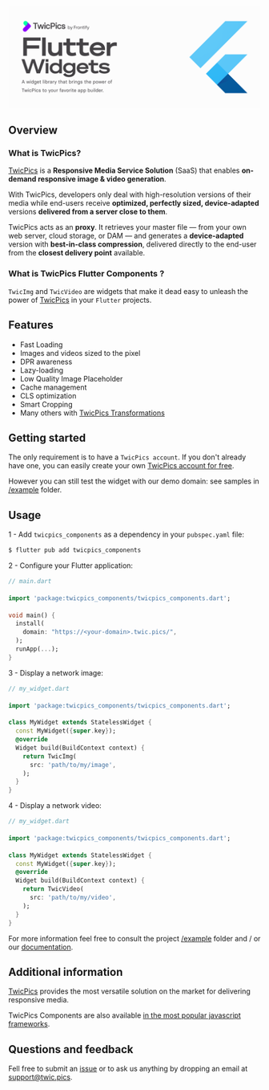 ![TwicPics Flutter Widget](https://raw.githubusercontent.com/TwicPics/components-flutter/main/resources/flutter-cover.png)

## Overview

### What is TwicPics?

[TwicPics](https://www.twicpics.com/?utm_source=github&utm_medium=organic&utm_campaign=components) is a **Responsive Media Service Solution** (SaaS) that enables **on-demand responsive image & video generation**.

With TwicPics, developers only deal with high-resolution versions of their media while end-users receive **optimized, perfectly sized, device-adapted** versions **delivered from a server close to them**.

TwicPics acts as an **proxy**. It retrieves your master file — from your own web server, cloud storage, or DAM — and generates a **device-adapted** version with **best-in-class compression**, delivered directly to the end-user from the **closest delivery point** available.

### What is TwicPics Flutter Components ?

 `TwicImg` and `TwicVideo` are widgets that make it dead easy to unleash the power of [TwicPics](https://www.twicpics.com/) in your `Flutter` projects.

## Features

- Fast Loading
- Images and videos sized to the pixel
- DPR awareness
- Lazy-loading
- Low Quality Image Placeholder
- Cache management
- CLS optimization
- Smart Cropping
- Many others with [TwicPics Transformations](https://www.twicpics.com/docs/reference/transformations)

## Getting started

The only requirement is to have a `TwicPics account`. If you don't already have one, you can easily create your own [TwicPics account for free](https://account.twicpics.com/signup).

However you can still test the widget with our demo domain: see samples in [/example](https://github.com/TwicPics/components-flutter/tree/main/example) folder.

## Usage

1 - Add `twicpics_components` as a dependency in your `pubspec.yaml` file:

```bash
$ flutter pub add twicpics_components
```

2 - Configure your Flutter application:

```dart
// main.dart

import 'package:twicpics_components/twicpics_components.dart';

void main() {
  install(
    domain: "https://<your-domain>.twic.pics/",
  );
  runApp(...);
}
```

3 - Display a network image:

```dart
// my_widget.dart

import 'package:twicpics_components/twicpics_components.dart';

class MyWidget extends StatelessWidget {
  const MyWidget({super.key});
  @override
  Widget build(BuildContext context) {
    return TwicImg(
      src: 'path/to/my/image',
    );
  }
}
```

4 - Display a network video:

```dart
// my_widget.dart

import 'package:twicpics_components/twicpics_components.dart';

class MyWidget extends StatelessWidget {
  const MyWidget({super.key});
  @override
  Widget build(BuildContext context) {
    return TwicVideo(
      src: 'path/to/my/video',
    );
  }
}
```

For more information feel free to consult the project [/example](https://github.com/TwicPics/components-flutter/tree/main/example) folder and / or our [documentation](https://www.twicpics.com/docs/components/flutter).

## Additional information

[TwicPics](https://www.twicpics.com/?utm_source=github&utm_medium=organic&utm_campaign=components) provides the most versatile solution on the market for delivering responsive media.

TwicPics Components are also available [in the most popular javascript frameworks](https://www.npmjs.com/package/@twicpics/components).

## Questions and feedback

Fell free to submit an [issue](https://github.com/TwicPics/components-flutter/issues) or to ask us anything by dropping an email at [support@twic.pics](mailto:support@twic.pics).
